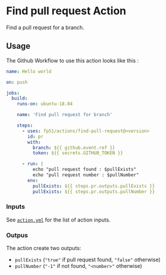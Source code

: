 Find pull request Action
======================================

Find a pull request for a branch.

## Usage

The Github Workflow to use this action looks like this : 

```yaml
name: Hello world

on: push

jobs:
  build:
    runs-on: ubuntu-18.04

    name: 'Find pull request for branch'

    steps:
      - uses: fp51/actions/find-pull-request@<version>
        id: pr
        with:
          branch: ${{ github.event.ref }}
          token: ${{ secrets.GITHUB_TOKEN }}

      - run: |
          echo "pull request found : $pullExists"
          echo "pull request number : $pullNumber"
        env:
          pullExists: ${{ steps.pr.outputs.pullExists }}
          pullExists: ${{ steps.pr.outputs.pullNumber }}
```

### Inputs

See [`action.yml`](./action.yml) for the list of action inputs.


### Outpus

The action create two outputs: 

- `pullExists` (`"true"` if pull request found, `"false"` otherwise)
- `pullNumber` (`"-1"` if not found, `"<number>"` otherwise)
